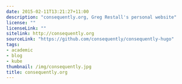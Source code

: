 ```yaml
---
date: 2015-02-11T13:21:27+11:00
description: "consequently.org, Greg Restall's personal website"
license: ""
licenseLink: ""
sitelink: http://consequently.org
sourceLink: "https://github.com/consequently/consequently-hugo"
tags:
- academic
- blog
- kube
thumbnail: /img/consequently.jpg
title: consequently.org
---
```


